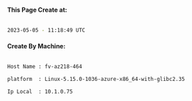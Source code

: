 
   
#### This Page Create at:

```bash

2023-05-05 - 11:18:49 UTC

```

#### Create By Machine:

```bash

Host Name : fv-az218-464

platform  : Linux-5.15.0-1036-azure-x86_64-with-glibc2.35

Ip Local  : 10.1.0.75

```

